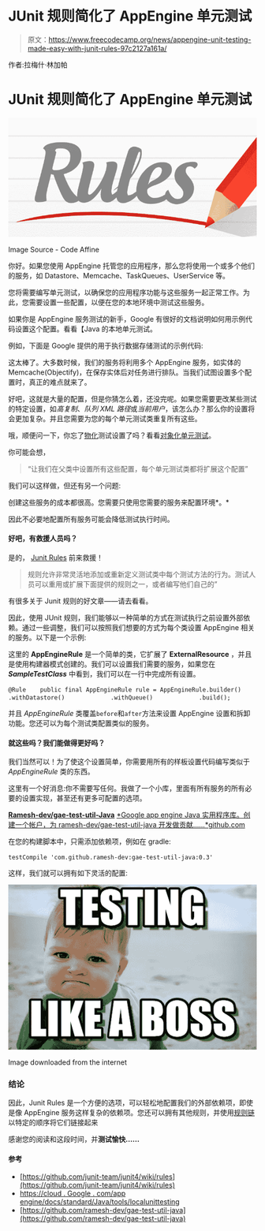 # JUnit 规则简化了 AppEngine 单元测试

> 原文：<https://www.freecodecamp.org/news/appengine-unit-testing-made-easy-with-junit-rules-97c2127a161a/>

作者:拉梅什·林加帕

# JUnit 规则简化了 AppEngine 单元测试

![1*V2EDFPlZSdQQSVyKn6I68w](img/3763e408a7da7faf6bc004129b17db53.png)

Image Source - Code Affine

你好。如果您使用 AppEngine 托管您的应用程序，那么您将使用一个或多个他们的服务，如 Datastore、Memcache、TaskQueues、UserService 等。

您将需要编写单元测试，以确保您的应用程序功能与这些服务一起正常工作。为此，您需要设置一些配置，以便在您的本地环境中测试这些服务。

如果你是 AppEngine 服务测试的新手，Google 有很好的文档说明如何用示例代码设置这个配置。看看【Java 的本地单元测试。

例如，下面是 Google 提供的用于执行数据存储测试的示例代码:

这太棒了。大多数时候，我们的服务将利用多个 AppEngine 服务，如实体的 Memcache(Objectify)，在保存实体后对任务进行排队。当我们试图设置多个配置时，真正的难点就来了。

好吧，这就是大量的配置，但是你猜怎么着，还没完呢。如果您需要更改某些测试的特定设置，如*高复制*、*队列 XML 路径*或*当前用户*，该怎么办？那么你的设置将会更加复杂。并且您需要为您的每个单元测试类重复所有这些。

哦，顺便问一下，你忘了[物化](https://github.com/objectify/objectify)测试设置了吗？看看[对象化单元测试](https://stackoverflow.com/questions/32628124/how-to-use-objectifyservice-in-junit-testing)。

你可能会想，

> “让我们在父类中设置所有这些配置，每个单元测试类都将扩展这个配置”

我们可以这样做，但还有另一个问题:

创建这些服务的成本都很高。您需要只使用您需要的服务来配置环境*。*

因此不必要地配置所有服务可能会降低测试执行时间。

#### 好吧，有救援人员吗？

是的， [Junit Rules](https://github.com/junit-team/junit4/wiki/rules) 前来救援！

> 规则允许非常灵活地添加或重新定义测试类中每个测试方法的行为。测试人员可以重用或扩展下面提供的规则之一，或者编写他们自己的”

有很多关于 Junit 规则的好文章——请去看看。

因此，使用 JUnit 规则，我们能够以一种简单的方式在测试执行之前设置外部依赖。通过一些调整，我们可以按照我们想要的方式为每个类设置 AppEngine 相关的服务。以下是一个示例:

这里的 **AppEngineRule** 是一个简单的类，它扩展了 **ExternalResource** ，并且是使用构建器模式创建的。我们可以设置我们需要的服务，如果您在 ***SampleTestClass*** 中看到，我们可以在一行中完成所有设置。

```
@Rule    public final AppEngineRule rule = AppEngineRule.builder()             .withDatastore()             .withQueue()             .build();
```

并且 *AppEngineRule* 类覆盖`before`和`after`方法来设置 AppEngine 设置和拆卸功能。您还可以为每个测试类配置类似的服务。

#### 就这些吗？我们能做得更好吗？

我们当然可以！为了使这个设置简单，你需要用所有的样板设置代码编写类似于 *AppEngineRule* 类的东西。

这里有一个好消息:你不需要写任何。我做了一个小库，里面有所有服务的所有必要的设置实现，甚至还有更多可配置的选项。

[**Ramesh-dev/gae-test-util-Java**](https://github.com/ramesh-dev/gae-test-util-java)
[*Google app engine Java 实用程序库。创建一个帐户，为 ramesh-dev/gae-test-util-java 开发做贡献……*github.com](https://github.com/ramesh-dev/gae-test-util-java)

在您的构建脚本中，只需添加依赖项，例如在 gradle:

```
testCompile 'com.github.ramesh-dev:gae-test-util-java:0.3'
```

这样，我们就可以拥有如下灵活的配置:

![1*PEm-JvZu6NKFKq_AY7VoPA](img/9999814507c750d8eccda77b67a58191.png)

Image downloaded from the internet

### 结论

因此，Junit Rules 是一个方便的选项，可以轻松地配置我们的外部依赖项，即使是像 AppEngine 服务这样复杂的依赖项。您还可以拥有其他规则，并使用[规则链](https://github.com/junit-team/junit4/wiki/rules#rulechain)以特定的顺序将它们链接起来

感谢您的阅读和这段时间，并**测试愉快……**

#### 参考

*   [https://github.com/junit-team/junit4/wiki/rules](https://github.com/junit-team/junit4/wiki/rules)
*   [https://cloud . Google . com/app engine/docs/standard/Java/tools/localunittesting](https://cloud.google.com/appengine/docs/standard/java/tools/localunittesting)
*   [https://github.com/ramesh-dev/gae-test-util-java](https://github.com/ramesh-dev/gae-test-util-java)